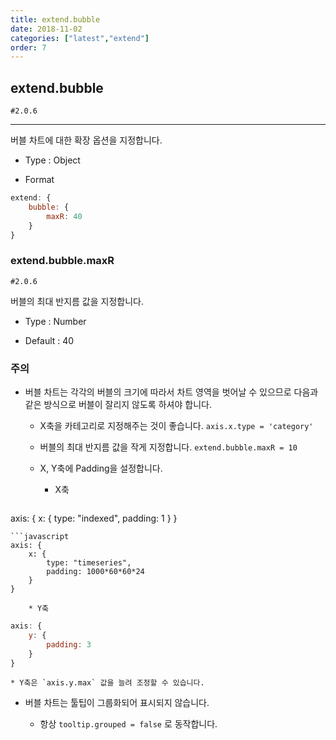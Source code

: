 ```yaml
---
title: extend.bubble
date: 2018-11-02
categories: ["latest","extend"]
order: 7
---
```


## extend.bubble

`#2.0.6`

---

버블 차트에 대한 확장 옵션을 지정합니다.


* Type : Object

* Format
```javascript
extend: {
	bubble: {
		maxR: 40
	}
}
```


### extend.bubble.maxR

`#2.0.6`

버블의 최대 반지름 값을 지정합니다.

* Type : Number

* Default : 40

### 주의 

* 버블 차트는 각각의 버블의 크기에 따라서 차트 영역을 벗어날 수 있으므로 다음과 같은 방식으로 버블이 잘리지 않도록 하셔야 합니다.

	* X축을 카테고리로 지정해주는 것이 좋습니다. `axis.x.type = 'category'`

	* 버블의 최대 반지름 값을 작게 지정합니다. `extend.bubble.maxR = 10`

	* X, Y축에 Padding을 설정합니다.

		* X축
	```javascript
axis: {
	x: {
		type: "indexed",
		padding: 1
	}
}
```
```javascript
axis: {
	x: {
		type: "timeseries",
		padding: 1000*60*60*24
	}
}
```

		* Y축
```javascript
axis: {
	y: {
		padding: 3
	}
}
```

	* Y축은 `axis.y.max` 값을 늘려 조정할 수 있습니다.

* 버블 차트는 툴팁이 그룹화되어 표시되지 않습니다. 

	* 항상 `tooltip.grouped = false` 로 동작합니다.
